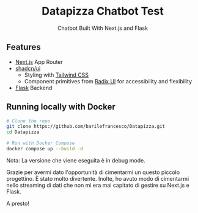 <h1 align="center">Datapizza Chatbot Test</h1>
<p align="center">
  Chatbot Built With Next.js and Flask
</p>


## Features

- [Next.js](https://nextjs.org) App Router
- [shadcn/ui](https://ui.shadcn.com)
  - Styling with [Tailwind CSS](https://tailwindcss.com)
  - Component primitives from [Radix UI](https://radix-ui.com) for accessibility and flexibility
- [Flask](https://flask.palletsprojects.com) Backend


## Running locally with Docker

```bash
# Clone the repo
git clone https://github.com/barilefrancesco/Datapizza.git
cd Datapizza
```

```bash
# Run with Docker Compose
docker compose up --build -d
```

Nota: La versione che viene eseguita è in debug mode.

Grazie per avermi dato l'opportunità di cimentarmi un questo piccolo progettino.
È stato molto divertente. Inolte, ho avuto modo di cimentarmi nello streaming di dati che non mi era mai capitato di gestire su Next.js e Flask.

A presto!
